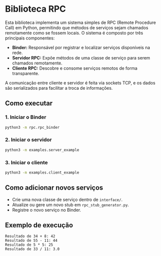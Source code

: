 # Biblioteca RPC

Esta biblioteca implementa um sistema simples de RPC (Remote Procedure Call) em Python, permitindo que métodos de serviços sejam chamados remotamente como se fossem locais. O sistema é composto por três principais componentes:

- **Binder:** Responsável por registrar e localizar serviços disponíveis na rede.
- **Servidor RPC:** Expõe métodos de uma classe de serviço para serem chamados remotamente.
- **Cliente RPC:** Descobre e consome serviços remotos de forma transparente.

A comunicação entre cliente e servidor é feita via sockets TCP, e os dados são serializados para facilitar a troca de informações.

## Como executar

### 1. Iniciar o Binder
```bash
python3 -m rpc.rpc_binder
```

### 2. Iniciar o servidor
```bash
python3 -m examples.server_example
```

### 3. Iniciar o cliente
```bash
python3 -m examples.client_example
```

## Como adicionar novos serviços

- Crie uma nova classe de serviço dentro de `interface/`.
- Atualize ou gere um novo stub em `rpc_stub_generator.py`.
- Registre o novo serviço no Binder.

## Exemplo de execução
```
Resultado de 34 + 8: 42
Resultado de 55 - 11: 44
Resultado de 5 * 5: 25
Resultado de 33 / 11: 3.0
```
